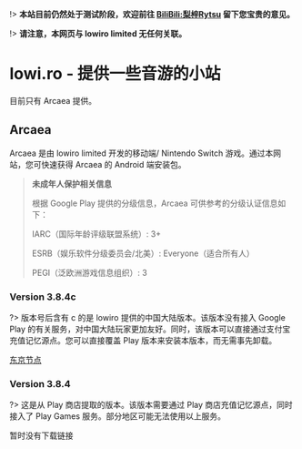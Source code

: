 !> **本站目前仍然处于测试阶段，欢迎前往 [BiliBili:梨梓Rytsu](space.bilibili.com/5899551) 留下您宝贵的意见。**

!> **请注意，本网页与 lowiro limited 无任何关联。**

# lowi.ro - 提供一些音游的小站

目前只有 Arcaea 提供。


## Arcaea
Arcaea 是由 lowiro limited 开发的移动端/ Nintendo Switch 游戏。通过本网站，您可快速获得 Arcaea 的 Android 端安装包。 

> **未成年人保护相关信息**
>
> 根据 Google Play 提供的分级信息，Arcaea 可供参考的分级认证信息如下：
>
> IARC（国际年龄评级联盟系统）: 3+
>
> ESRB（娱乐软件分级委员会/北美）: Everyone（适合所有人）
>
> PEGI（泛欧洲游戏信息组织）: 3

### Version 3.8.4c

?> 版本号后含有 c 的是 lowiro 提供的中国大陆版本。该版本没有接入 Google Play 的有关服务，对中国大陆玩家更加友好。同时，该版本可以直接通过支付宝充值记忆源点。您可以直接覆盖 Play 版本来安装本版本，而无需事先卸载。

[东京节点](https://jp.rytsu.org/arcaea_3.8.4c.apk)

### Version 3.8.4

?> 这是从 Play 商店提取的版本。该版本需要通过 Play 商店充值记忆源点，同时接入了 Play Games 服务。部分地区可能无法使用以上服务。

暂时没有下载链接

